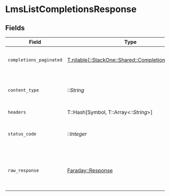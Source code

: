 # LmsListCompletionsResponse


## Fields

| Field                                                                                              | Type                                                                                               | Required                                                                                           | Description                                                                                        |
| -------------------------------------------------------------------------------------------------- | -------------------------------------------------------------------------------------------------- | -------------------------------------------------------------------------------------------------- | -------------------------------------------------------------------------------------------------- |
| `completions_paginated`                                                                            | [T.nilable(::StackOne::Shared::CompletionsPaginated)](../../models/shared/completionspaginated.md) | :heavy_minus_sign:                                                                                 | The list of completions was retrieved.                                                             |
| `content_type`                                                                                     | *::String*                                                                                         | :heavy_check_mark:                                                                                 | HTTP response content type for this operation                                                      |
| `headers`                                                                                          | T::Hash[Symbol, T::Array<*::String*>]                                                              | :heavy_check_mark:                                                                                 | N/A                                                                                                |
| `status_code`                                                                                      | *::Integer*                                                                                        | :heavy_check_mark:                                                                                 | HTTP response status code for this operation                                                       |
| `raw_response`                                                                                     | [Faraday::Response](https://www.rubydoc.info/gems/faraday/Faraday/Response)                        | :heavy_check_mark:                                                                                 | Raw HTTP response; suitable for custom response parsing                                            |
